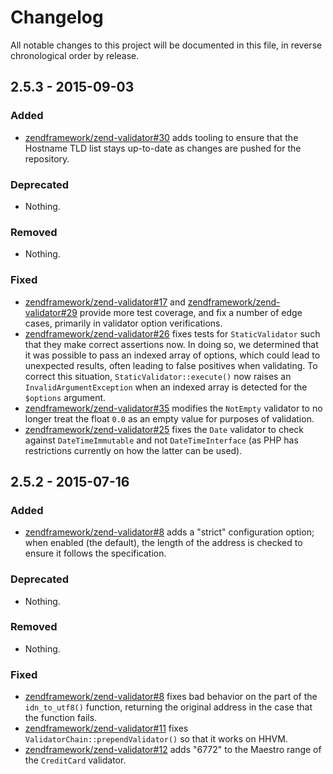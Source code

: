 # Changelog

All notable changes to this project will be documented in this file, in reverse chronological order by release.

## 2.5.3 - 2015-09-03

### Added

- [zendframework/zend-validator#30](https://github.com/zendframework/zend-validator/pull/30) adds tooling to
  ensure that the Hostname TLD list stays up-to-date as changes are pushed for
  the repository.

### Deprecated

- Nothing.

### Removed

- Nothing.

### Fixed

- [zendframework/zend-validator#17](https://github.com/zendframework/zend-validator/pull/17) and
  [zendframework/zend-validator#29](https://github.com/zendframework/zend-validator/pull/29) provide more
  test coverage, and fix a number of edge cases, primarily in validator option
  verifications.
- [zendframework/zend-validator#26](https://github.com/zendframework/zend-validator/pull/26) fixes tests for
  `StaticValidator` such that they make correct assertions now. In doing so, we
  determined that it was possible to pass an indexed array of options, which
  could lead to unexpected results, often leading to false positives when
  validating. To correct this situation, `StaticValidator::execute()` now raises
  an `InvalidArgumentException` when an indexed array is detected for the
  `$options` argument.
- [zendframework/zend-validator#35](https://github.com/zendframework/zend-validator/pull/35) modifies the
  `NotEmpty` validator to no longer treat the float `0.0` as an empty value for
  purposes of validation.
- [zendframework/zend-validator#25](https://github.com/zendframework/zend-validator/pull/25) fixes the
  `Date` validator to check against `DateTimeImmutable` and not
  `DateTimeInterface` (as PHP has restrictions currently on how the latter can
  be used).

## 2.5.2 - 2015-07-16

### Added

- [zendframework/zend-validator#8](https://github.com/zendframework/zend-validator/pull/8) adds a "strict"
  configuration option; when enabled (the default), the length of the address is
  checked to ensure it follows the specification.

### Deprecated

- Nothing.

### Removed

- Nothing.

### Fixed

- [zendframework/zend-validator#8](https://github.com/zendframework/zend-validator/pull/8) fixes bad
  behavior on the part of the `idn_to_utf8()` function, returning the original
  address in the case that the function fails.
- [zendframework/zend-validator#11](https://github.com/zendframework/zend-validator/pull/11) fixes
  `ValidatorChain::prependValidator()` so that it works on HHVM.
- [zendframework/zend-validator#12](https://github.com/zendframework/zend-validator/pull/12) adds "6772" to
  the Maestro range of the `CreditCard` validator.

